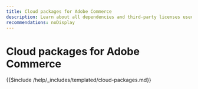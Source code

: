 ```yaml
---
title: Cloud packages for Adobe Commerce
description: Learn about all dependencies and third-party licenses used in Adobe Commerce.
recommendations: noDisplay
---
```

# Cloud packages for Adobe Commerce

{{$include /help/_includes/templated/cloud-packages.md}}
